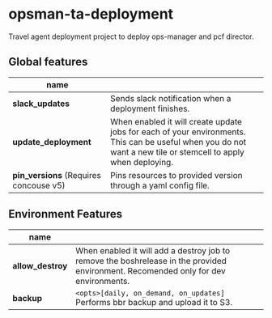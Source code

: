 # opsman-ta-deployment

Travel agent deployment project to deploy ops-manager and pcf director.

## Global features

| name                          |                                         |
|-----------------------------------------|-----------------------------------------|
| **slack_updates**                       | Sends slack notification when a deployment finishes. |
| **update_deployment**                   | When enabled it will create update jobs for each of your environments. This can be useful when you do not want a new tile or stemcell to apply when deploying. |
| **pin_versions** (Requires concouse v5) | Pins resources to provided version through a yaml config file. |

## Environment Features

| name                                    |                                         |
|-----------------------------------------|-----------------------------------------|
| **allow_destroy**                       | When enabled it will add a destroy job to remove the boshrelease in the provided environment.  Recomended only for dev environments. |
| **backup**                              | `<opts>[daily, on_demand, on_updates]` Performs bbr backup and upload it to S3. |

